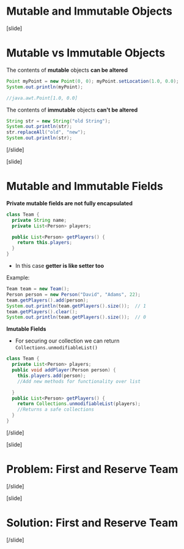 # Mutable and Immutable Objects
[slide]
# Mutable vs Immutable Objects

The contents of **mutable** objects **can be altered**

```java
Point myPoint = new Point(0, 0); myPoint.setLocation(1.0, 0.0);
System.out.println(myPoint);

//java.awt.Point[1.0, 0.0]
```
The contents of **immutable** objects **can't be altered**

```java
String str = new String("old String");
System.out.println(str);
str.replaceAll("old", "new");
System.out.println(str);
```
[/slide]

[slide]
# Mutable and Immutable Fields

**Private mutable fields are not fully encapsulated**

```java
class Team {
  private String name;
  private List<Person> players;

  public List<Person> getPlayers() {
    return this.players;
  }
} 
```
- In this case **getter is like setter too**

Example:

```java
Team team = new Team();
Person person = new Person("David", "Adams", 22);
team.getPlayers().add(person);
System.out.println(team.getPlayers().size());  // 1
team.getPlayers().clear();
System.out.println(team.getPlayers().size());  // 0
```

**Imutable Fields**
- For securing our collection we can return `Collections.unmodifiableList()`

```java
class Team {
  private List<Person> players;
  public void addPlayer(Person person) {
    this.players.add(person);
    //Add new methods for functionality over list

  }
  public List<Person> getPlayers() {
    return Collections.unmodifiableList(players);
    //Returns a safe collections
  }
} 
```
[/slide]

[slide]
# Problem: First and Reserve Team

[/slide]

[slide]
# Solution: First and Reserve Team

[/slide]